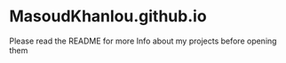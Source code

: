 # MasoudKhanlou.github.io
Please read the README for more Info about my projects before opening them
